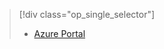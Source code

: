 > [!div class="op_single_selector"]
> * [Azure Portal](../articles/storage/common/storage-monitoring-diagnosing-troubleshooting.md)
> 
> 

